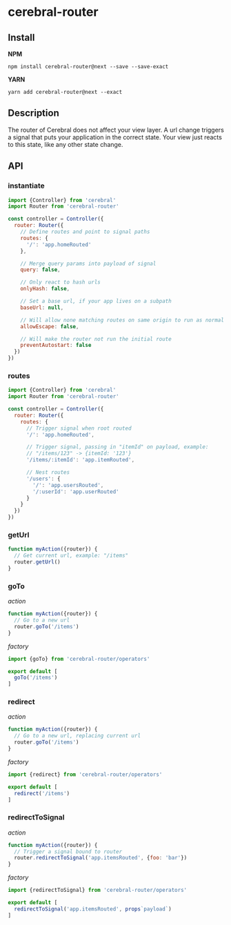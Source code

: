 # cerebral-router

## Install
**NPM**

`npm install cerebral-router@next --save --save-exact`

**YARN**

`yarn add cerebral-router@next --exact`

## Description
The router of Cerebral does not affect your view layer. A url change triggers a signal that puts your application in the correct state. Your view just reacts to this state, like any other state change.

## API

### instantiate

```js
import {Controller} from 'cerebral'
import Router from 'cerebral-router'

const controller = Controller({
  router: Router({
    // Define routes and point to signal paths
    routes: {
      '/': 'app.homeRouted'
    },

    // Merge query params into payload of signal
    query: false,

    // Only react to hash urls
    onlyHash: false,

    // Set a base url, if your app lives on a subpath
    baseUrl: null,

    // Will allow none matching routes on same origin to run as normal
    allowEscape: false,

    // Will make the router not run the initial route
    preventAutostart: false
  })
})
```

### routes

```js
import {Controller} from 'cerebral'
import Router from 'cerebral-router'

const controller = Controller({
  router: Router({
    routes: {
      // Trigger signal when root routed
      '/': 'app.homeRouted',

      // Trigger signal, passing in "itemId" on payload, example:
      // "/items/123" -> {itemId: '123'}
      '/items/:itemId': 'app.itemRouted',

      // Nest routes
      '/users': {
        '/': 'app.usersRouted',
        '/:userId': 'app.userRouted'
      }
    }
  })
})
```

### getUrl
```js
function myAction({router}) {
  // Get current url, example: "/items"
  router.getUrl()
}
```

### goTo
*action*
```js
function myAction({router}) {
  // Go to a new url
  router.goTo('/items')
}
```

*factory*
```js
import {goTo} from 'cerebral-router/operators'

export default [
  goTo('/items')
]
```

### redirect
*action*
```js
function myAction({router}) {
  // Go to a new url, replacing current url
  router.goTo('/items')
}
```

*factory*
```js
import {redirect} from 'cerebral-router/operators'

export default [
  redirect('/items')
]
```

### redirectToSignal
*action*
```js
function myAction({router}) {
  // Trigger a signal bound to router
  router.redirectToSignal('app.itemsRouted', {foo: 'bar'})
}
```

*factory*
```js
import {redirectToSignal} from 'cerebral-router/operators'

export default [
  redirectToSignal('app.itemsRouted', props`payload`)
]
```
